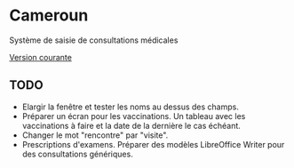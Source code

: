 # Cameroun

Système de saisie de consultations médicales

[Version courante](http://tolokoban.github.io/cameroun)


## TODO

* Elargir la fenêtre et tester les noms au dessus des champs.
* Préparer un écran pour les vaccinations.
  Un tableau avec les vaccinations à faire et la date de la dernière le cas échéant.
* Changer le mot "rencontre" par "visite".
* Prescriptions d'examens.
  Préparer des modèles LibreOffice Writer pour des consultations génériques.
